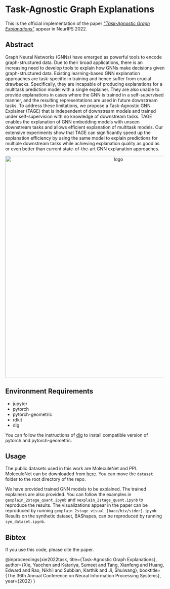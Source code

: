 # Task-Agnostic Graph Explanations

This is the official implementation of the paper [*"Task-Agnostic Graph Explanations"*](https://arxiv.org/abs/2202.08335) appear in NeurIPS 2022.

## Abstract

Graph Neural Networks (GNNs) have emerged as powerful tools to encode graph-structured data. Due to their broad applications, there is an increasing need to develop tools to explain how GNNs make decisions given graph-structured data. Existing learning-based GNN explanation approaches are task-specific in training and hence suffer from crucial drawbacks. Specifically, they are incapable of producing explanations for a multitask prediction model with a single explainer. They are also unable to provide explanations in cases where the GNN is trained in a self-supervised manner, and the resulting representations are used in future downstream tasks. To address these limitations, we propose a Task-Agnostic GNN Explainer (TAGE) that is independent of downstream models and trained under self-supervision with no knowledge of downstream tasks. TAGE enables the explanation of GNN embedding models with unseen downstream tasks and allows efficient explanation of multitask models. Our extensive experiments show that TAGE can significantly speed up the explanation efficiency by using the same model to explain predictions for multiple downstream tasks while achieving explanation quality as good as or even better than current state-of-the-art GNN explanation approaches. 

<p align="center">
<img src="https://github.com/divelab/DIG/blob/main/xgraph/tage/pipeline.jpg" width="700" class="center" alt="logo"/>
    <br/>
</p>

## Environment Requirements
- jupyter
- pytorch
- pytorch-geometric
- rdkit
- dig

You can follow the instructions of [dig](https://github.com/divelab/DIG) to install compatible version of pytorch and pytorch-geometric.


## Usage

The public datasets used in this work are MoleculeNet and PPI. MoleculeNet can be downloaded from [here](https://github.com/snap-stanford/pretrain-gnns#dataset-download). You can move the `dataset` folder to the root directory of the repo.

We have provided trained GNN models to be explained. The trained explainers are also provided. You can follow the examples in `gexplain_2stage_quant.ipynb` and `nexplain_2stage_quant.ipynb` to reproduce the results. The visualizations appear in the paper can be reproduced by running `gexplain_2stage_visual_[bace/hiv/sider].ipynb`. Results on the synthetic dataset, BAShapes, can be reproduced by running `syn_dataset.ipynb`.

## Bibtex

If you use this code, please cite the paper.

@inproceedings{xie2022task,
  title={Task-Agnostic Graph Explanations},
  author={Xie, Yaochen and Katariya, Sumeet and Tang, Xianfeng and Huang, Edward and Rao, Nikhil and Subbian, Karthik and Ji, Shuiwang},
  booktitle={The 36th Annual Conference on Neural Information Processing Systems},
  year={2022}
}